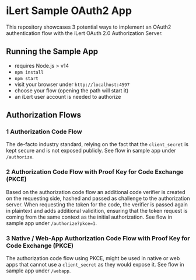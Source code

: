# iLert Sample OAuth2 App

This repository showcases 3 potential ways to implement an OAuth2 authentication flow
with the iLert OAuth 2.0 Authorization Server.

## Running the Sample App

- requires Node.js > v14
- `npm install`
- `npm start`
- visit your browser under `http://localhost:4597`
- choose your flow (opening the path will start it)
- an iLert user account is needed to authorize

## Authorization Flows

### 1 Authorization Code Flow

The de-facto industry standard, relying on the fact that the `client_secret` is kept secure and is not exposed publicly. See flow in sample app under `/authorize`.


### 2 Authorization Code Flow with Proof Key for Code Exchange (PKCE)

Based on the authorization code flow an additional code verifier is created on the requesting side,
hashed and passed as challenge to the authorization server. When requesting the token for the code,
the verifier is passed again in plaintext and adds additional validition, ensuring that the token request
is coming from the same context as the initial authorization. See flow in sample app under `/authorize?pkce=1`.


### 3 Native / Web-App Authorization Code Flow with Proof Key for Code Exchange (PKCE)

The authorization code flow using PKCE, might be used in native or web apps that cannot use a `client_secret`
as they would expose it. See flow in sample app under `/webapp`.